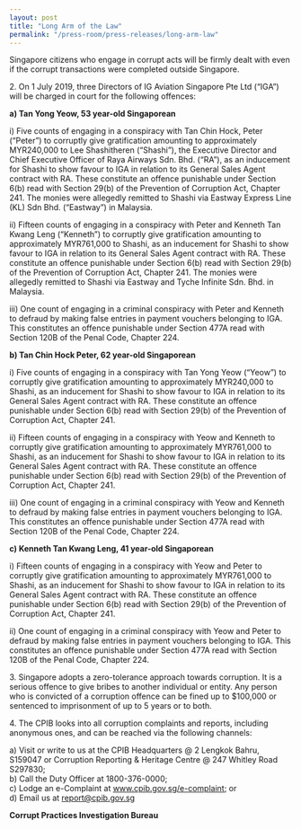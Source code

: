 ```yaml
---
layout: post
title: "Long Arm of the Law"
permalink: "/press-room/press-releases/long-arm-law"
---
```

Singapore citizens who engage in corrupt acts will be firmly dealt with even if the corrupt transactions were completed outside Singapore.  

2\.          On 1 July 2019, three Directors of IG Aviation Singapore Pte Ltd (“IGA”) will be charged in court for the following offences:

**a)    Tan Yong Yeow, 53 year-old Singaporean**

i)    Five counts of engaging in a conspiracy with Tan Chin Hock, Peter (“Peter”) to corruptly give gratification amounting to approximately MYR240,000 to Lee Shashitheren (“Shashi”), the Executive Director and Chief Executive Officer of Raya Airways Sdn. Bhd. (“RA”), as an inducement for Shashi to show favour to IGA in relation to its General Sales Agent contract with RA. These constitute an offence punishable under Section 6(b) read with Section 29(b) of the Prevention of Corruption Act, Chapter 241. The monies were allegedly remitted to Shashi via Eastway Express Line (KL) Sdn Bhd. (“Eastway”) in Malaysia.

ii)    Fifteen counts of engaging in a conspiracy with Peter and Kenneth Tan Kwang Leng (“Kenneth”) to corruptly give gratification amounting to approximately MYR761,000 to Shashi, as an inducement for Shashi to show favour to IGA in relation to its General Sales Agent contract with RA. These constitute an offence punishable under Section 6(b) read with Section 29(b) of the Prevention of Corruption Act, Chapter 241. The monies were allegedly remitted to Shashi via Eastway and Tyche Infinite Sdn. Bhd. in Malaysia.

iii)    One count of engaging in a criminal conspiracy with Peter and Kenneth to defraud by making false entries in payment vouchers belonging to IGA. This constitutes an offence punishable under Section 477A read with Section 120B of the Penal Code, Chapter 224.  

**b)    Tan Chin Hock Peter, 62 year-old Singaporean**

i)    Five counts of engaging in a conspiracy with Tan Yong Yeow (“Yeow”) to corruptly give gratification amounting to approximately MYR240,000 to Shashi, as an inducement for Shashi to show favour to IGA in relation to its General Sales Agent contract with RA. These constitute an offence punishable under Section 6(b) read with Section 29(b) of the Prevention of Corruption Act, Chapter 241. 

ii)    Fifteen counts of engaging in a conspiracy with Yeow and Kenneth to corruptly give gratification amounting to approximately MYR761,000 to Shashi, as an inducement for Shashi to show favour to IGA in relation to its General Sales Agent contract with RA. These constitute an offence punishable under Section 6(b) read with Section 29(b) of the Prevention of Corruption Act, Chapter 241. 

iii)    One count of engaging in a criminal conspiracy with Yeow and Kenneth to defraud by making false entries in payment vouchers belonging to IGA. This constitutes an offence punishable under Section 477A read with Section 120B of the Penal Code, Chapter 224.  

**c)    Kenneth Tan Kwang Leng, 41 year-old Singaporean**

i)    Fifteen counts of engaging in a conspiracy with Yeow and Peter to corruptly give gratification amounting to approximately MYR761,000 to Shashi, as an inducement for Shashi to show favour to IGA in relation to its General Sales Agent contract with RA. These constitute an offence punishable under Section 6(b) read with Section 29(b) of the Prevention of Corruption Act, Chapter 241. 

ii)    One count of engaging in a criminal conspiracy with Yeow and Peter to defraud by making false entries in payment vouchers belonging to IGA. This constitutes an offence punishable under Section 477A read with Section 120B of the Penal Code, Chapter 224.  

3\.          Singapore adopts a zero-tolerance approach towards corruption. It is a serious offence to give bribes to another individual or entity. Any person who is convicted of a corruption offence can be fined up to $100,000 or sentenced to imprisonment of up to 5 years or to both.

4\.          The CPIB looks into all corruption complaints and reports, including anonymous ones, and can be reached via the following channels:

a) Visit or write to us at the CPIB Headquarters @ 2 Lengkok Bahru, S159047 or Corruption Reporting & Heritage Centre @ 247 Whitley Road S297830;<br />
b) Call the Duty Officer at 1800-376-0000;<br />
c) Lodge an e-Complaint at <a href="https://www.cpib.gov.sg/e-complaint"><span style="color: #0066cc;">www.cpib.gov.sg/e-complaint</span></a>; or<br />
d) Email us at <a class="spamspan" href="mailto:report@cpib.gov.sg">report@cpib.gov.sg</a>

**Corrupt Practices Investigation Bureau**

